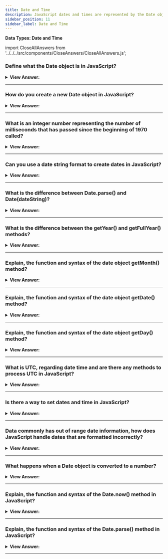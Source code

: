 ```yaml
---
title: Date and Time
description: JavaScript dates and times are represented by the Date object.
sidebar_position: 11
sidebar_label: Date and Time
---
```


**Data Types: Date and Time**

import CloseAllAnswers from '../../../src/components/CloseAnswers/CloseAllAnswers.js';

<CloseAllAnswers />

### Define what the Date object is in JavaScript?

<details>
  <summary><strong>View Answer:</strong></summary>
  <div>
  <div><strong>Interview Response:</strong> JavaScript Date objects represent a single moment in time in a platform-independent format. Date objects contain a Number that represents milliseconds since 1 January 1970 UTC.</div><br />
  <div><strong>Technical Response:</strong> JavaScript Date objects represent a single moment in time in a platform-independent format. Date objects contain a Number that represents milliseconds since 1 January 1970 UTC. This date and time are not the same as the UNIX epoch (the number of seconds that have elapsed since midnight on January 1, 1970, UTC), which is the predominant base value for computer-recorded date and time values. It's important to keep in mind that while the time value at the heart of a Date object is UTC, the basic methods to fetch the date and time or its components all work in the local (i.e. host system) time zone and offset.
  </div>
  </div>
</details>

---

### How do you create a new Date object in JavaScript?

<details>
  <summary><strong>View Answer:</strong></summary>
  <div>
  <div><strong>Interview Response:</strong> We can create a new Date object by call new Date() in our variable assignment.</div><br />
  <div><strong>Technical Response:</strong> JavaScript Date object creation is relatively straight forward. A call to the Date object can be done by calling (new Date()). That will return the unformatted Date object when invoked in your code.
  </div><br />
  <div><strong className="codeExample">Code Example:</strong><br /><br />

  <div></div>

```js
let now = new Date();
alert(now); // shows current date/time
```

  </div>
  </div>
</details>

---

### What is an integer number representing the number of milliseconds that has passed since the beginning of 1970 called?

<details>
  <summary><strong>View Answer:</strong></summary>
  <div>
  <div><strong>Interview Response:</strong> In JavaScript, a “timestamp” represents of the number of milliseconds that have passed since January 1, 1970.</div><br />
  <div><strong>Technical Response:</strong> An integer number representing the number of milliseconds that has passed since the beginning of 1970 is called a timestamp. It is a lightweight numeric representation of a date. We can always create a date from a timestamp using new Date(timestamp) and convert the existing Date object to a timestamp using the date.getTime() method. You should be aware that dates before 01.01.1970 have a negative timestamp.
  </div><br />
  <div><strong className="codeExample">Code Example:</strong><br /><br />

  <div></div>

```js
// 31 Dec 1969
let Dec31_1969 = new Date(-24 * 3600 * 1000);
alert(Dec31_1969);
```

  </div>
  </div>
</details>

---

### Can you use a date string format to create dates in JavaScript?

<details>
  <summary><strong>View Answer:</strong></summary>
  <div>
  <div><strong>Interview Response:</strong> Yes, if there is a single argument, and it is a string, then it is parsed automatically. The algorithm is the same as Date.parse (returns a timestamp) uses to parse date strings.
</div><br />
  <div><strong className="codeExample">Code Example:</strong><br /><br />

<strong>Syntax: </strong> new Date(“datestring”);<br /><br />

  <div></div>

```js
let date = new Date('2017-01-26');
alert(date);
// The time is not set, so it's assumed to be midnight GMT and
// is adjusted according to the timezone the code is run in
// So the result could be
// Thu Jan 26 2017 11:00:00 GMT+1100 (Australian Eastern Daylight Time)
// or
// Wed Jan 25 2017 16:00:00 GMT-0800 (Pacific Standard Time)
```

  </div>
  </div>
</details>

---

### What is the difference between Date.parse() and Date(dateString)?

<details>
  <summary><strong>View Answer:</strong></summary>
  <div>
  <div><strong>Interview Response:</strong> The main difference between Date.parse() and Date(dateString) is Date.parse() returns milliseconds and Date(dateString) does not, it returns the actual UTC date string requested.
</div><br />
  <div><strong className="codeExample">Code Example:</strong><br /><br />

  <div></div>

```js
let date = Date.parse('01-02-2021'); // get timestamp returns 1609574400000
let date2 = new Date(1609574400000); // using timestamp

console.log(date); // returns 1609574400000
console.log(date2); // returns 2021-01-02T08:00:00.000Z
```

  </div>
  </div>
</details>

---

### What is the difference between the getYear() and getFullYear() methods?

<details>
  <summary><strong>View Answer:</strong></summary>
  <div>
  <div><strong>Interview Response:</strong> The getFullYear() method returns the year of the specified date according to local time and getYear() method is deprecated. We should not use it.</div><br />
  <div><strong>Technical Response:</strong> The getFullYear() method returns the year of the specified date according to local time. The getYear() method is deprecated and should not be used in accordance with the current MDN recommendations (It does not work well with date years after the year 2000).
  </div><br />
  <div><strong className="codeExample">Code Example:</strong><br /><br />

  <div></div>

```js
let date = new Date();
let year = date.getFullYear();
console.log(year); // returns 2021
```

  </div>
  </div>
</details>

---

### Explain, the function and syntax of the date object getMonth() method?

<details>
  <summary><strong>View Answer:</strong></summary>
  <div>
  <div><strong>Interview Response:</strong> To get the month the specified date we want. We must first create a new date with a variable assignment and the new date object. The we can access the month with the variable.getMonth() method. The return value will be a number between the 0-11 index.</div><br />
  <div><strong>Technical Response:</strong> The getMonth() method returns the month in the specified date according to local time, as a zero-based value (where zero indicates the first month of the year). Basically, it returns an integer number, between 0 and 11, representing the month in the given date according to local time. 0 corresponds to January, 1 to February, and so on.
  </div><br />
  <div><strong className="codeExample">Code Example:</strong><br /><br />

<strong>Syntax: </strong> dateObj.getMonth();<br /><br />

  <div></div>

```js
let Xmas95 = new Date('December 25, 1995 23:15:30');
let month = Xmas95.getMonth();

console.log(month); // 11
```

  </div>
  </div>
</details>

---

### Explain, the function and syntax of the date object getDate() method?

<details>
  <summary><strong>View Answer:</strong></summary>
  <div>
  <div><strong>Interview Response:</strong> The getDate() method returns the day of the month for the specified date according to local time. An integer number, between 1 and 31, representing the day of the month for the given date.
</div><br />
  <div><strong className="codeExample">Code Example:</strong><br /><br />

<strong>Syntax: </strong> dateObj.getDate();<br /><br />

  <div></div>

```js
let Xmas95 = new Date('December 25, 1995 23:15:30');
let day = Xmas95.getDate();

console.log(day); // 25
```

  </div>
  </div>
</details>

---

### Explain, the function and syntax of the date object getDay() method?

<details>
  <summary><strong>View Answer:</strong></summary>
  <div>
  <div><strong>Interview Response:</strong> The getDay() method returns the day of the week for the specified date according to local time, where 0 represents Sunday.</div><br />
  <div><strong>Technical Response:</strong> The getDay() method returns the day of the week for the specified date according to local time, where 0 represents Sunday. For the day of the month, see Date.prototype.getDate(). An integer number, between 0 and 6, corresponding to the day of the week for the given date, according to local time: 0 for Sunday, 1 for Monday, 2 for Tuesday, and so on.
  </div><br />
  <div><strong className="codeExample">Code Example:</strong><br /><br />

<strong>Syntax: </strong> dateObj.getDay();<br /><br />

  <div></div>

```js
let Xmas95 = new Date('December 25, 1995 23:15:30');
let weekday = Xmas95.getDay();

console.log(weekday); // 1
```

  </div>
  </div>
</details>

---

### What is UTC, regarding date time and are there any methods to process UTC in JavaScript?

<details>
  <summary><strong>View Answer:</strong></summary>
  <div>
  <div><strong>Interview Response:</strong> The approach that we should use is straightforward. We simply add UTC for any of the UTC methods such as getUTCFullYear(), getUTCMonth(), and getUTCDay(). There are two special methods that do not have a UTC-variant which include getTime and getTimezoneOffset.</div><br />
  <div><strong>Technical Response:</strong> UTC is an acronym for Universal Time Coordinated which was established in 1972, this time was called Greenwich Mean Time (GMT) but is now referred to as Coordinated Universal Time or Universal Time Coordinated (UTC). In JavaScript, there are also their UTC-counterparts, that return day, month, year and so on for the time zone UTC+0: getUTCFullYear(), getUTCMonth(), getUTCDay(). Just insert the "UTC" right after "get". Besides the given methods, there are two special ones that do not have a UTC-variant that include getTime and getTimezoneOffset.
  </div>
  </div>
</details>

---

### Is there a way to set dates and time in JavaScript?

<details>
  <summary><strong>View Answer:</strong></summary>
  <div>
  <div><strong>Interview Response:</strong> Yes, there are several methods including setFullYear, setMonth, setDate, setHours, setMinutes, setSeconds, setMilliseconds, and setTime.</div><br />
  <div><strong>Technical Response:</strong>  Yes, there are several methods including setFullYear, setMonth, setDate, setHours, setMinutes, setSeconds, setMilliseconds, and setTime. setTime sets the completed date in milliseconds based on the JavaScript initialized date of 01/01/1970 UTC. Every one of them except setTime() has a UTC-variant for use.
  </div><br />
  <div><strong className="codeExample">Code Example:</strong><br /><br />

  <div></div>

```js
let today = new Date();

today.setHours(0);
alert(today); // still today, but the hour is changed to 0

today.setHours(0, 0, 0, 0);
alert(today); // still today, now 00:00:00 sharp.
```

  </div>
  </div>
</details>

---

### Data commonly has out of range date information, how does JavaScript handle dates that are formatted incorrectly?

<details>
  <summary><strong>View Answer:</strong></summary>
  <div>
  <div><strong>Interview Response:</strong> The Date object has a built-in auto-correction feature that handle dates that are ill formatted. We can set out-of-range values, and it will auto-adjust itself. The Date object also keeps track of the number of days within a specific date to produce proper future or past date results.
</div><br />
  <div><strong className="codeExample">Code Example:</strong><br /><br />

  <div></div>

```js
let date = new Date(2013, 0, 32); // 32 Jan 2013 ?!?
alert(date); // ...is 1st Feb 2013!

// Another example
let date = new Date(2016, 1, 28);
date.setDate(date.getDate() + 2);

alert(date); // 1 Mar 2016
```

  </div>
  </div>
</details>

---

### What happens when a Date object is converted to a number?

<details>
  <summary><strong>View Answer:</strong></summary>
  <div>
  <div><strong>Interview Response:</strong> When a Date object is converted to number, it becomes the timestamp same as date.getTime().
</div><br />
  <div><strong className="codeExample">Code Example:</strong><br /><br />

  <div></div>

```js
// Date to number conversion using the unary operator
let date = new Date();
alert(+date); // returns the number of milliseconds, same as date.getTime()

// Time Measurement: Speed Test
let start = new Date(); // start measuring time

// do the job
for (let i = 0; i < 100000; i++) {
  let doSomething = i * i * i;
}

let end = new Date(); // end measuring time

alert(`The loop took ${end - start} ms`);
```

:::note
The important side effect: dates can be subtracted; the result is their difference in milliseconds. That can be used for time measurements and equip an application with more substantial time related features.
:::

  </div>
  </div>
</details>

---

### Explain, the function and syntax of the Date.now() method in JavaScript?

<details>
  <summary><strong>View Answer:</strong></summary>
  <div>
  <div><strong>Interview Response:</strong> The static Date.now() method returns the number of milliseconds elapsed since January 1, 1970 00:00:00 UTC.</div><br />
  <div><strong>Technical Response:</strong>  If we only want to measure time, we do not need the Date object. There’s a special method Date.now() that returns the current timestamp. It is semantically equivalent to new Date().getTime(), but it doesn’t create an intermediate Date object. So, it is faster and does not put pressure on garbage collection. It is used mostly for convenience or when performance matters, like in games in JavaScript or other specialized applications.
  </div><br />
  <div><strong className="codeExample">Code Example:</strong><br /><br />

<strong>Syntax: </strong> Date.now();<br /><br />

  <div></div>

```js
let start = Date.now(); // milliseconds count from 1 Jan 1970

// do the job
for (let i = 0; i < 100000; i++) {
  let doSomething = i * i * i;
}

let end = Date.now(); // done

alert(`The loop took ${end - start} ms`); // subtract numbers, not dates
```

  </div>
  </div>
</details>

---

### Explain, the function and syntax of the Date.parse() method in JavaScript?

<details>
  <summary><strong>View Answer:</strong></summary>
  <div>
  <div><strong>Interview Response:</strong> The parse() method parses a date string and returns the number of milliseconds between the date string and midnight of January 1, 1970.</div><br />
  <div><strong>Technical Response:</strong>  The call to Date.parse(str) parses the string in the given format and returns the timestamp (number of milliseconds from 1 Jan 1970 UTC+0). If the format is invalid, returns NaN. The string format should be (YYYY-MM-DDTHH:mm:ss.sssZ). The breakdown of the format is YYYY-MM-DD is the date year-month-day. The character "T" is used as the delimiter. HH:mm:ss.sss is the time relative to hours, minutes, seconds and milliseconds. The optional 'Z' part denotes the time zone in the format +-hh:mm. A single letter Z would mean UTC+0.
  </div><br />
  <div><strong className="codeExample">Code Example:</strong><br /><br />

<strong>Syntax: </strong> Date.parse();<br /><br />

  <div></div>

```js
let ms = Date.parse('2012-01-26T13:51:50.417-07:00');

alert(ms); // 1327611110417  (timestamp)

// We can instantly create a new Date object from the timestamp

let date = new Date(Date.parse('2012-01-26T13:51:50.417-07:00'));

alert(date);
```

  </div>
  </div>
</details>

---
